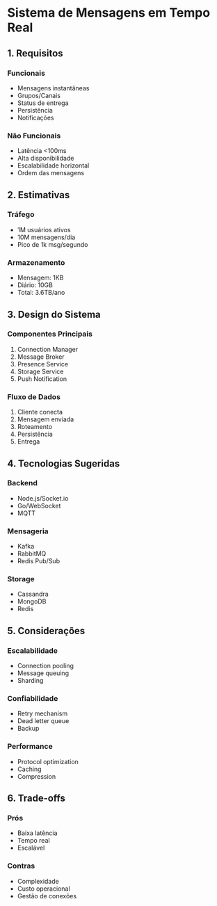 # Sistema de Mensagens em Tempo Real

## 1. Requisitos

### Funcionais
- Mensagens instantâneas
- Grupos/Canais
- Status de entrega
- Persistência
- Notificações

### Não Funcionais
- Latência <100ms
- Alta disponibilidade
- Escalabilidade horizontal
- Ordem das mensagens

## 2. Estimativas

### Tráfego
- 1M usuários ativos
- 10M mensagens/dia
- Pico de 1k msg/segundo

### Armazenamento
- Mensagem: 1KB
- Diário: 10GB
- Total: 3.6TB/ano

## 3. Design do Sistema

### Componentes Principais
1. Connection Manager
2. Message Broker
3. Presence Service
4. Storage Service
5. Push Notification

### Fluxo de Dados
1. Cliente conecta
2. Mensagem enviada
3. Roteamento
4. Persistência
5. Entrega

## 4. Tecnologias Sugeridas

### Backend
- Node.js/Socket.io
- Go/WebSocket
- MQTT

### Mensageria
- Kafka
- RabbitMQ
- Redis Pub/Sub

### Storage
- Cassandra
- MongoDB
- Redis

## 5. Considerações

### Escalabilidade
- Connection pooling
- Message queuing
- Sharding

### Confiabilidade
- Retry mechanism
- Dead letter queue
- Backup

### Performance
- Protocol optimization
- Caching
- Compression

## 6. Trade-offs

### Prós
- Baixa latência
- Tempo real
- Escalável

### Contras
- Complexidade
- Custo operacional
- Gestão de conexões